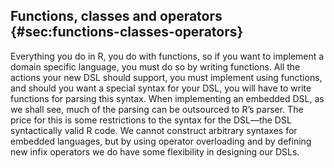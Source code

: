 
## Functions, classes and operators {#sec:functions-classes-operators}

Everything you do in R, you do with functions, so if you want to implement a domain specific language, you must do so by writing functions. All the actions your new DSL should support, you must implement using functions, and should you want a special syntax for your DSL, you will have to write functions for parsing this syntax. When implementing an embedded DSL, as we shall see, much of the parsing can be outsourced to R’s parser. The price for this is some restrictions to the syntax for the DSL—the DSL syntactically valid R code. We cannot construct arbitrary syntaxes for embedded languages, but by using operator overloading and by defining new infix operators we do have some flexibility in designing our DSLs.

